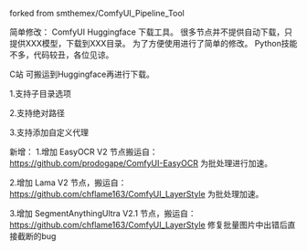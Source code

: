 forked from smthemex/ComfyUI_Pipeline_Tool

简单修改：
ComfyUI Huggingface 下载工具。
很多节点并不提供自动下载，只提供XXX模型，下载到XXX目录。
为了方便使用进行了简单的修改。
Python技能不多，代码较丑，各位见谅。

C站 可搬运到Huggingface再进行下载。

1.支持子目录选项

2.支持绝对路径

3.支持添加自定义代理

新增：
1.增加 EasyOCR V2 节点搬运自：https://github.com/prodogape/ComfyUI-EasyOCR 
为批处理进行加速。

2.增加 Lama V2 节点，搬运自：https://github.com/chflame163/ComfyUI_LayerStyle
为批处理加速。

3.增加 SegmentAnythingUltra V2.1 节点，搬运自：https://github.com/chflame163/ComfyUI_LayerStyle
修复批量图片中出错后直接截断的bug